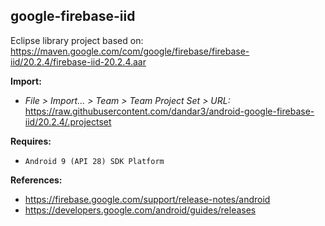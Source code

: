 ## google-firebase-iid

Eclipse library project based on:<br/>
https://maven.google.com/com/google/firebase/firebase-iid/20.2.4/firebase-iid-20.2.4.aar

**Import:**
- _File > Import... > Team > Team Project Set > URL:_<br/>
  https://raw.githubusercontent.com/dandar3/android-google-firebase-iid/20.2.4/.projectset

**Requires:**
- `Android 9 (API 28) SDK Platform`

**References:**
- https://firebase.google.com/support/release-notes/android
- https://developers.google.com/android/guides/releases
